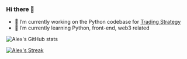### Hi there 👋

- 🔭 I’m currently working on the Python codebase for [Trading Strategy](https://tradingstrategy.ai/)
- 🌱 I’m currently learning Python, front-end, web3 related

![Alex's GitHub stats](https://github-readme-stats.vercel.app/api?username=AlexTheLion123&show_icons=true&theme=radical)

[![Alex's Streak](https://streak-stats.demolab.com/?user=AlexTheLion123&theme=dark)](https://git.io/streak-stats)
